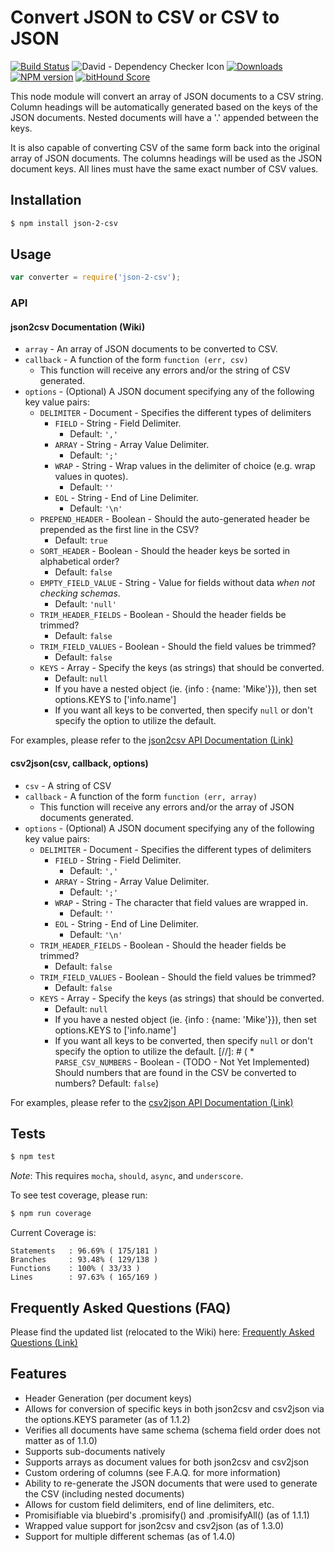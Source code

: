 # Convert JSON to CSV or CSV to JSON

[![Build Status](https://travis-ci.org/mrodrig/json-2-csv.svg?branch=master)](https://travis-ci.org/mrodrig/json-2-csv)
![David - Dependency Checker Icon](https://david-dm.org/mrodrig/json-2-csv.png "json-2-csv Dependency Status")
[![Downloads](http://img.shields.io/npm/dm/json-2-csv.svg)](https://www.npmjs.org/package/json-2-csv)
[![NPM version](https://img.shields.io/npm/v/json-2-csv.svg)](https://www.npmjs.org/package/json-2-csv)
[![bitHound Score](https://www.bithound.io/github/mrodrig/json-2-csv/badges/score.svg)](https://www.bithound.io/github/mrodrig/json-2-csv)

This node module will convert an array of JSON documents to a CSV string.
Column headings will be automatically generated based on the keys of the JSON documents. Nested documents will have a '.' appended between the keys.

It is also capable of converting CSV of the same form back into the original array of JSON documents.
The columns headings will be used as the JSON document keys.  All lines must have the same exact number of CSV values.

## Installation

```bash
$ npm install json-2-csv
```

## Usage

```javascript
var converter = require('json-2-csv');
```

### API

#### json2csv Documentation (Wiki)

* `array` - An array of JSON documents to be converted to CSV.
* `callback` - A function of the form `function (err, csv)`
  * This function will receive any errors and/or the string of CSV generated.
* `options` - (Optional) A JSON document specifying any of the following key value pairs:
  * `DELIMITER` - Document - Specifies the different types of delimiters
    * `FIELD` - String - Field Delimiter. 
      * Default: `','`
    * `ARRAY` - String - Array Value Delimiter. 
      * Default: `';'`
    * `WRAP` - String - Wrap values in the delimiter of choice (e.g. wrap values in quotes). 
      * Default: `''`
    * `EOL` - String - End of Line Delimiter. 
      * Default: `'\n'`
  * `PREPEND_HEADER` - Boolean - Should the auto-generated header be prepended as the first line in the CSV?
    * Default: `true`
  * `SORT_HEADER` - Boolean - Should the header keys be sorted in alphabetical order? 
    * Default: `false`
  * `EMPTY_FIELD_VALUE` - String - Value for fields without data _when not checking schemas_.
    * Default: `'null'`
  * `TRIM_HEADER_FIELDS` - Boolean - Should the header fields be trimmed? 
    * Default: `false`
  * `TRIM_FIELD_VALUES` - Boolean - Should the field values be trimmed? 
    * Default: `false`
  * `KEYS` - Array - Specify the keys (as strings) that should be converted. 
    * Default: `null`
    * If you have a nested object (ie. {info : {name: 'Mike'}}), then set options.KEYS to ['info.name']
    * If you want all keys to be converted, then specify ```null``` or don't specify the option to utilize the default.

For examples, please refer to the [json2csv API Documentation (Link)](https://github.com/mrodrig/json-2-csv/wiki/json2csv-Documentation)

#### csv2json(csv, callback, options)

* `csv` - A string of CSV
* `callback` - A function of the form `function (err, array)`
  * This function will receive any errors and/or the array of JSON documents generated.
* `options` - (Optional) A JSON document specifying any of the following key value pairs:
  * `DELIMITER` - Document - Specifies the different types of delimiters
    * `FIELD` - String - Field Delimiter. 
      * Default: `','`
    * `ARRAY` - String - Array Value Delimiter. 
      * Default: `';'`
    * `WRAP` - String - The character that field values are wrapped in. 
      * Default: `''`
    * `EOL` - String - End of Line Delimiter. 
      * Default: `'\n'`
  * `TRIM_HEADER_FIELDS` - Boolean - Should the header fields be trimmed? 
    * Default: `false`
  * `TRIM_FIELD_VALUES` - Boolean - Should the field values be trimmed? 
    * Default: `false`
  * `KEYS` - Array - Specify the keys (as strings) that should be converted. 
    * Default: `null`
    * If you have a nested object (ie. {info : {name: 'Mike'}}), then set options.KEYS to ['info.name']
    * If you want all keys to be converted, then specify `null` or don't specify the option to utilize the default.
[//]: # (  * `PARSE_CSV_NUMBERS` - Boolean - (TODO - Not Yet Implemented) Should numbers that are found in the CSV be converted to numbers? Default: `false`)

For examples, please refer to the [csv2json API Documentation (Link)](https://github.com/mrodrig/json-2-csv/wiki/csv2json-Documentation)

## Tests

```bash
$ npm test
```

_Note_: This requires `mocha`, `should`, `async`, and `underscore`.

To see test coverage, please run:
```bash
$ npm run coverage
```

Current Coverage is:
```
Statements   : 96.69% ( 175/181 )
Branches     : 93.48% ( 129/138 )
Functions    : 100% ( 33/33 )
Lines        : 97.63% ( 165/169 )
```

## Frequently Asked Questions (FAQ)
Please find the updated list (relocated to the Wiki) here: [Frequently Asked Questions (Link)](https://github.com/mrodrig/json-2-csv/wiki/FAQ)

## Features
* Header Generation (per document keys)
* Allows for conversion of specific keys in both json2csv and csv2json via the options.KEYS parameter (as of 1.1.2)
* Verifies all documents have same schema (schema field order does not matter as of 1.1.0)
* Supports sub-documents natively
* Supports arrays as document values for both json2csv and csv2json
* Custom ordering of columns (see F.A.Q. for more information)
* Ability to re-generate the JSON documents that were used to generate the CSV (including nested documents)
* Allows for custom field delimiters, end of line delimiters, etc.
* Promisifiable via bluebird's .promisify(<function>) and .promisifyAll(<object>) (as of 1.1.1)
* Wrapped value support for json2csv and csv2json (as of 1.3.0)
* Support for multiple different schemas (as of 1.4.0)
